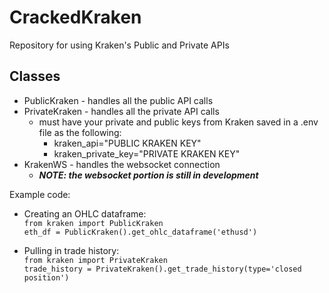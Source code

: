 # CrackedKraken
Repository for using Kraken's Public and Private APIs

## Classes
* PublicKraken - handles all the public API calls
* PrivateKraken - handles all the private API calls
    * must have your private and public keys from Kraken saved in a .env file as the following:
        * kraken_api="PUBLIC KRAKEN KEY"
        * kraken_private_key="PRIVATE KRAKEN KEY"
* KrakenWS - handles the websocket connection
    * ***NOTE: the websocket portion is still in development***

Example code:

* Creating an OHLC dataframe:  
`from kraken import PublicKraken`  
`eth_df = PublicKraken().get_ohlc_dataframe('ethusd')`  

* Pulling in trade history:  
`from kraken import PrivateKraken`  
`trade_history = PrivateKraken().get_trade_history(type='closed position')`  

